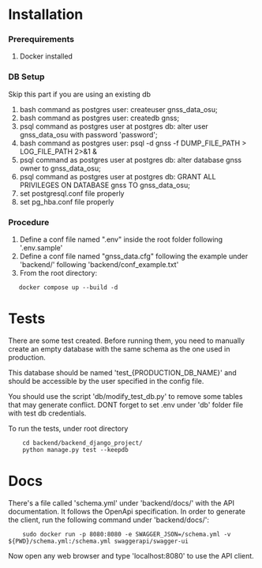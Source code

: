# Installation

### Prerequirements

1. Docker installed

### DB Setup

Skip this part if you are using an existing db

1. bash command as postgres user: createuser gnss_data_osu;
2. bash command as postgres user: createdb gnss;
3. psql command as postgres user at postgres db: alter user gnss_data_osu with password 'password';
4. bash command as postgres user: psql -d gnss -f DUMP_FILE_PATH > LOG_FILE_PATH 2>&1 &
5. psql command as postgres user at postgres db: alter database gnss owner to gnss_data_osu;
6. psql command as postgres user at postgres db: GRANT ALL PRIVILEGES ON DATABASE gnss TO gnss_data_osu;
7. set postgresql.conf file properly
8. set pg_hba.conf file properly

### Procedure
1. Define a conf file named ".env" inside the root folder following '.env.sample'
2. Define a conf file named "gnss_data.cfg" following the example under 'backend/' following 'backend/conf_example.txt'
3. From the root directory:

```
   docker compose up --build -d
```

# Tests

There are some test created. Before running them, you need to manually create an empty database with the same schema as the one used in production.

This database should be named 'test\_{PRODUCTION_DB_NAME}' and should be accessible by the user specified in the config file.

You should use the script 'db/modify_test_db.py' to remove some tables that may generate conflict. DONT forget to
set .env under 'db' folder file with test db credentials.

To run the tests, under root directory

```
    cd backend/backend_django_project/
    python manage.py test --keepdb
```

# Docs

There's a file called 'schema.yml' under 'backend/docs/' with the API documentation. It follows the OpenApi specification. In order to generate the client, run the following command under 'backend/docs/':

```
    sudo docker run -p 8080:8080 -e SWAGGER_JSON=/schema.yml -v ${PWD}/schema.yml:/schema.yml swaggerapi/swagger-ui
```

Now open any web browser and type 'localhost:8080' to use the API client.
